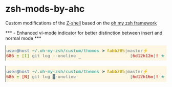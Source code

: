 # zsh-mods-by-ahc

<!-- Use https://jbt.github.io/markdown-editor/ for preview before push -->

Custom modifications of the [Z-shell](https://en.wikipedia.org/wiki/Z_shell) based on the [oh my zsh framework](https://ohmyz.sh/)

*** - Enhanced vi-mode indicator for better distinction between insert and normal mode ***

![Image of insert mode prompt](./docs/vi-mode/andihafner.com-theme-vim-insert-mode-wo-user-name.jpg)

![Image of normal mode prompt](./docs/vi-mode/andihafner.com-theme-vim-normal-mode-wo-user-name.jpg)

